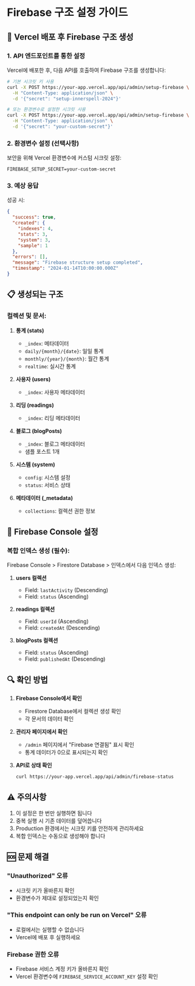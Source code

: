 # Firebase 구조 설정 가이드

## 🚀 Vercel 배포 후 Firebase 구조 생성

### 1. API 엔드포인트를 통한 설정

Vercel에 배포한 후, 다음 API를 호출하여 Firebase 구조를 생성합니다:

```bash
# 기본 시크릿 키 사용
curl -X POST https://your-app.vercel.app/api/admin/setup-firebase \
  -H "Content-Type: application/json" \
  -d '{"secret": "setup-innerspell-2024"}'

# 또는 환경변수로 설정한 시크릿 사용
curl -X POST https://your-app.vercel.app/api/admin/setup-firebase \
  -H "Content-Type: application/json" \
  -d '{"secret": "your-custom-secret"}'
```

### 2. 환경변수 설정 (선택사항)

보안을 위해 Vercel 환경변수에 커스텀 시크릿 설정:
```
FIREBASE_SETUP_SECRET=your-custom-secret
```

### 3. 예상 응답

성공 시:
```json
{
  "success": true,
  "created": {
    "indexes": 4,
    "stats": 3,
    "system": 3,
    "sample": 1
  },
  "errors": [],
  "message": "Firebase structure setup completed",
  "timestamp": "2024-01-14T10:00:00.000Z"
}
```

## 📋 생성되는 구조

### 컬렉션 및 문서:

1. **통계 (stats)**
   - `_index`: 메타데이터
   - `daily/{month}/{date}`: 일일 통계
   - `monthly/{year}/{month}`: 월간 통계
   - `realtime`: 실시간 통계

2. **사용자 (users)**
   - `_index`: 사용자 메타데이터

3. **리딩 (readings)**
   - `_index`: 리딩 메타데이터

4. **블로그 (blogPosts)**
   - `_index`: 블로그 메타데이터
   - 샘플 포스트 1개

5. **시스템 (system)**
   - `config`: 시스템 설정
   - `status`: 서비스 상태

6. **메타데이터 (_metadata)**
   - `collections`: 컬렉션 권한 정보

## 🔧 Firebase Console 설정

### 복합 인덱스 생성 (필수):

Firebase Console > Firestore Database > 인덱스에서 다음 인덱스 생성:

1. **users 컬렉션**
   - Field: `lastActivity` (Descending)
   - Field: `status` (Ascending)

2. **readings 컬렉션**
   - Field: `userId` (Ascending)
   - Field: `createdAt` (Descending)

3. **blogPosts 컬렉션**
   - Field: `status` (Ascending)
   - Field: `publishedAt` (Descending)

## 🔍 확인 방법

1. **Firebase Console에서 확인**
   - Firestore Database에서 컬렉션 생성 확인
   - 각 문서의 데이터 확인

2. **관리자 페이지에서 확인**
   - `/admin` 페이지에서 "Firebase 연결됨" 표시 확인
   - 통계 데이터가 0으로 표시되는지 확인

3. **API로 상태 확인**
   ```bash
   curl https://your-app.vercel.app/api/admin/firebase-status
   ```

## ⚠️ 주의사항

1. 이 설정은 한 번만 실행하면 됩니다
2. 중복 실행 시 기존 데이터를 덮어씁니다
3. Production 환경에서는 시크릿 키를 안전하게 관리하세요
4. 복합 인덱스는 수동으로 생성해야 합니다

## 🆘 문제 해결

### "Unauthorized" 오류
- 시크릿 키가 올바른지 확인
- 환경변수가 제대로 설정되었는지 확인

### "This endpoint can only be run on Vercel" 오류
- 로컬에서는 실행할 수 없습니다
- Vercel에 배포 후 실행하세요

### Firebase 권한 오류
- Firebase 서비스 계정 키가 올바른지 확인
- Vercel 환경변수에 `FIREBASE_SERVICE_ACCOUNT_KEY` 설정 확인